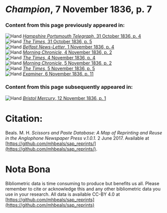 # *Champion*, 7 November 1836, p. 7  
  
### Content from this page previously appeared in:  
![Hand](http://scissorsandpaste.net/wp-content/uploads/2017/06/smallhandpointer.png) [*Hampshire Portsmouth Telegraph*, 31 October 1836, p. 4](https://mhbeals.github.io/sap_html/Hampshire-Portsmouth-Telegraph/Hampshire-Portsmouth-Telegraph-31-October-1836-p-4)  
![Hand](http://scissorsandpaste.net/wp-content/uploads/2017/06/smallhandpointer.png) [*The Times*, 31 October 1836, p. 5](https://mhbeals.github.io/sap_html/The-Times/The-Times-31-October-1836-p-5)  
![Hand](http://scissorsandpaste.net/wp-content/uploads/2017/06/smallhandpointer.png) [*Belfast News-Letter*, 1 November 1836, p. 4](https://mhbeals.github.io/sap_html/Belfast-News-Letter/Belfast-News-Letter-1-November-1836-p-4)  
![Hand](http://scissorsandpaste.net/wp-content/uploads/2017/06/smallhandpointer.png) [*Morning Chronicle*, 4 November 1836, p. 2](https://mhbeals.github.io/sap_html/Morning-Chronicle/Morning-Chronicle-4-November-1836-p-2)  
![Hand](http://scissorsandpaste.net/wp-content/uploads/2017/06/smallhandpointer.png) [*The Times*, 4 November 1836, p. 4](https://mhbeals.github.io/sap_html/The-Times/The-Times-4-November-1836-p-4)  
![Hand](http://scissorsandpaste.net/wp-content/uploads/2017/06/smallhandpointer.png) [*Morning Chronicle*, 5 November 1836, p. 2](https://mhbeals.github.io/sap_html/Morning-Chronicle/Morning-Chronicle-5-November-1836-p-2)  
![Hand](http://scissorsandpaste.net/wp-content/uploads/2017/06/smallhandpointer.png) [*The Times*, 5 November 1836, p. 5](https://mhbeals.github.io/sap_html/The-Times/The-Times-5-November-1836-p-5)  
![Hand](http://scissorsandpaste.net/wp-content/uploads/2017/06/smallhandpointer.png) [*Examiner*, 6 November 1836, p. 11](https://mhbeals.github.io/sap_html/Examiner/Examiner-6-November-1836-p-11)  
  
### Content from this page subsequently appeared in:  
![Hand](http://scissorsandpaste.net/wp-content/uploads/2017/06/smallhandpointer.png) [*Bristol Mercury*, 12 November 1836, p. 1](https://mhbeals.github.io/sap_html/Bristol-Mercury/Bristol-Mercury-12-November-1836-p-1)  


# Citation: 

Beals. M. H. *Scissors and Paste Database: A Map of Reprinting and Reuse in the Anglophone Newspaper Press v.1.0.1.* 2 June 2017. Available at [https://github.com/mhbeals/sap_reprints/](https://github.com/mhbeals/sap_reprints/). 

# Nota Bona

Bibliometric data is time consuming to produce but benefits us all. Please remember to cite or acknowledge this and any other bibliometric data you use in your research. All data is available CC-BY 4.0 at [https://github.com/mhbeals/sap_reprints](https://github.com/mhbeals/sap_reprints)